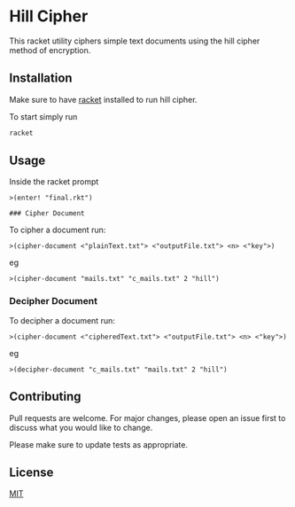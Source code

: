 # Hill Cipher

This racket utility ciphers simple text documents using the hill cipher method of encryption. 

## Installation

Make sure to have [racket](https://download.racket-lang.org/)  installed to run hill cipher.

To start simply run

```bash
racket
```


## Usage

Inside the racket prompt
```racket
>(enter! "final.rkt")

### Cipher Document

```
To cipher a document run: 
```racket
>(cipher-document <"plainText.txt"> <"outputFile.txt"> <n> <"key">)
```
eg
```racket
>(cipher-document "mails.txt" "c_mails.txt" 2 "hill")
```

### Decipher Document
To decipher a document run: 
```racket
>(cipher-document <"cipheredText.txt"> <"outputFile.txt"> <n> <"key">)
```
eg
```racket
>(decipher-document "c_mails.txt" "mails.txt" 2 "hill")
```

## Contributing
Pull requests are welcome. For major changes, please open an issue first to discuss what you would like to change.

Please make sure to update tests as appropriate.

## License
[MIT](https://choosealicense.com/licenses/mit/)
